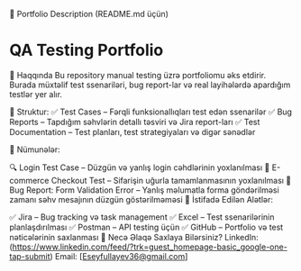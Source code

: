 📌 Portfolio Description (README.md üçün)
# QA Testing Portfolio

📌 Haqqında
Bu repository manual testing üzrə portfoliomu əks etdirir. Burada müxtəlif test ssenariləri, bug report-lar və real layihələrdə apardığım testlər yer alır.

📂 Struktur:
✅ Test Cases – Fərqli funksionallıqları test edən ssenarilər
✅ Bug Reports – Tapdığım səhvlərin detallı təsviri və Jira report-ları
✅ Test Documentation – Test planları, test strategiyaları və digər sənədlər

🔹 Nümunələr:

🔍 Login Test Case – Düzgün və yanlış login cəhdlərinin yoxlanılması
🛒 E-commerce Checkout Test – Sifarişin uğurla tamamlanmasının yoxlanılması
🚨 Bug Report: Form Validation Error – Yanlış məlumatla forma göndərilməsi zamanı səhv mesajının düzgün göstərilməməsi
📌 İstifadə Edilən Alətlər:

✅ Jira – Bug tracking və task management
✅ Excel – Test ssenarilərinin planlaşdırılması
✅ Postman – API testing üçün
✅ GitHub – Portfolio və test nəticələrinin saxlanması
📌 Necə Əlaqə Saxlaya Bilərsiniz?
LinkedIn:(https://www.linkedin.com/feed/?trk=guest_homepage-basic_google-one-tap-submit)
Email: [Eseyfullayev36@gmail.com]
